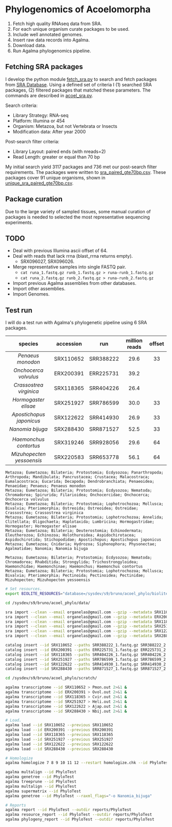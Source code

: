 Phylogenomics of Acoelomorpha
=============================

1. Fetch high quality RNAseq data from SRA.
2. For each unique organism curate packages to be used.
3. Include well annotated genomes.
4. Insert raw data records into Agalma.
5. Download data.
6. Run Agalma phylogenomics pipeline.

Fetching SRA packages
---------------------

I develop the python module [fetch_sra.py](fetch_sra.py) to search and fetch
packages from [SRA Database](http://www.ncbi.nlm.nih.gov/sra/). Using a defined
set of criteria I (1) searched SRA packages, (2) filtered packages that matched
these parameters. The commands are described in [acoel_sra.py](acoel_sra).

Search criteria:

- Library Strategy: RNA-seq
- Platform: Illumina or 454
- Organism: Metazoa, but not Vertebrata or Insects
- Modification data: After year 2000

Post-search filter criteria:

- Library Layout: paired ends (with nreads=2)
- Read Length: greater or equal than 70 bp

My initial search yield 3117 packages and 736 met our post-search filter
requirements. The packages were written to
[sra_paired_gte70bp.csv](sra_paired_gte70bp.csv). These packages cover 91
unique organisms, shown in
[unique_sra_paired_gte70bp.csv](unique_sra_paired_gte70bp.csv).

Package curation
----------------

Due to the large variety of sampled tissues, some manual curation of packages
is needed to selected the most representative sequencing experiments.

TODO
----

- Deal with previous Illumina ascii offset of 64.
- Deal with reads that lack rrna (blast_rrna returns empty).
    - SRX096027, SRX096026.
- Merge representative samples into single FASTQ pair.
    - `cat runa_1.fastq.gz runb_1.fastq.gz > runa-runb_1.fastq.gz`
    - `cat runa_2.fastq.gz runb_2.fastq.gz > runa-runb_2.fastq.gz`
- Import previous Agalma assemblies from other databases.
- Import other assemblies.
- Import Genomes.

Test run
--------

I will do a test run with Agalma's phylogenetic pipeline using 6 SRA packages.

| species                   | accession | run       | million reads | offset |
| :-----:                   | :-------: | :-:       | :-----------: | :----: |
| _Penaeus monodon_         | SRX110652 | SRR388222 | 29.6          | 33     |
| _Onchocerca volvulus_     | ERX200391 | ERR225731 | 39.2          |        |
| _Crassostrea virginica_   | SRX118365 | SRR404226 | 26.4          |        |
| _Hormogaster elisae_      | SRX251927 | SRR786599 | 30.0          | 33     |
| _Apostichopus japonicus_  | SRX122622 | SRR414930 | 26.9          | 33     |
| _Nanomia bijuga_          | SRX288430 | SRR871527 | 52.5          | 33     |
|                           |           |           |               |        |
| _Haemonchus contortus_    | SRX319246 | SRR928056 | 29.6          | 64     |
| _Mizuhopecten yessoensis_ | SRX220583 | SRR653778 | 56.1          | 64     |

```
Metazoa; Eumetazoa; Bilateria; Protostomia; Ecdysozoa; Panarthropoda; Arthropoda; Mandibulata; Pancrustacea; Crustacea; Malacostraca; Eumalacostraca; Eucarida; Decapoda; Dendrobranchiata; Penaeoidea; Penaeidae; Penaeus; Penaeus monodon
Metazoa; Eumetazoa; Bilateria; Protostomia; Ecdysozoa; Nematoda; Chromadorea; Spirurida; Filarioidea; Onchocercidae; Onchocerca; Onchocerca volvulus
Metazoa; Eumetazoa; Bilateria; Protostomia; Lophotrochozoa; Mollusca; Bivalvia; Pteriomorphia; Ostreoida; Ostreoidea; Ostreidae; Crassostrea; Crassostrea virginica
Metazoa; Eumetazoa; Bilateria; Protostomia; Lophotrochozoa; Annelida; Clitellata; Oligochaeta; Haplotaxida; Lumbricina; Hormogastridae; Hormogaster; Hormogaster elisae
Metazoa; Eumetazoa; Bilateria; Deuterostomia; Echinodermata; Eleutherozoa; Echinozoa; Holothuroidea; Aspidochirotacea; Aspidochirotida; Stichopodidae; Apostichopus; Apostichopus japonicus
Metazoa; Eumetazoa; Cnidaria; Hydrozoa; Siphonophora; Physonectae; Agalmatidae; Nanomia; Nanomia bijuga

Metazoa; Eumetazoa; Bilateria; Protostomia; Ecdysozoa; Nematoda; Chromadorea; Rhabditida; Strongylida; Trichostrongyloidea; Haemonchidae; Haemonchinae; Haemonchus; Haemonchus contortus
Metazoa; Eumetazoa; Bilateria; Protostomia; Lophotrochozoa; Mollusca; Bivalvia; Pteriomorphia; Pectinoida; Pectinoidea; Pectinidae; Mizuhopecten; Mizuhopecten yessoensis
```

```sh
# Set resources.
export BIOLITE_RESOURCES="database=/sysdev/s9/bruno/acoel_phylo/biolite.sqlite,threads=24,memory=800G,outdir=/sysdev/s9/bruno/acoel_phylo/analyses"

cd /sysdev/s9/bruno/acoel_phylo/data/

sra import --clean --email organelas@gmail.com --gzip --metadata SRX110652
sra import --clean --email organelas@gmail.com --gzip --metadata ERX200391
sra import --clean --email organelas@gmail.com --gzip --metadata SRX118365
sra import --clean --email organelas@gmail.com --gzip --metadata SRX251927
sra import --clean --email organelas@gmail.com --gzip --metadata SRX122622
sra import --clean --email organelas@gmail.com --gzip --metadata SRX288430

catalog insert --id SRX110652 --paths SRR388222_1.fastq.gz SRR388222_2.fastq.gz
catalog insert --id ERX200391 --paths ERR225731_1.fastq.gz ERR225731_2.fastq.gz
catalog insert --id SRX118365 --paths SRR404226_1.fastq.gz SRR404226_2.fastq.gz
catalog insert --id SRX251927 --paths SRR786599_1.fastq.gz SRR786599_2.fastq.gz
catalog insert --id SRX122622 --paths SRR414930_1.fastq.gz SRR414930_2.fastq.gz
catalog insert --id SRX288430 --paths SRR871527_1.fastq.gz SRR871527_2.fastq.gz

cd /sysdev/s9/bruno/acoel_phylo/scratch/

agalma transcriptome --id SRX110652 > Pmon.out 2>&1 &
agalma transcriptome --id ERX200391 > Ovol.out 2>&1 &
agalma transcriptome --id SRX118365 > Cvir.out 2>&1 &
agalma transcriptome --id SRX251927 > Heli.out 2>&1 &
agalma transcriptome --id SRX122622 > Ajap.out 2>&1 &
agalma transcriptome --id SRX288430 > Nbij.out 2>&1 &

# Load.
agalma load --id SRX110652 --previous SRX110652
agalma load --id ERX200391 --previous ERX200391
agalma load --id SRX118365 --previous SRX118365
agalma load --id SRX251927 --previous SRX251927
agalma load --id SRX122622 --previous SRX122622
agalma load --id SRX288430 --previous SRX288430

# Homologize
agalma homologize 7 8 9 10 11 12 --restart homologize.chk --id PhyloTest > PhyloTest.out 2>&1 &

agalma multalign --id PhyloTest
agalma genetree --id PhyloTest
agalma treeprune --id PhyloTest
agalma multalign --id PhyloTest
agalma supermatrix --id PhyloTest
agalma genetree --id PhyloTest --raxml_flags="-o Nanomia_bijuga"

# Reports
agalma report --id PhyloTest --outdir reports/PhyloTest
agalma resource_report --id PhyloTest --outdir reports/PhyloTest
agalma phylogeny_report --id PhyloTest --outdir reports/PhyloTest
```
